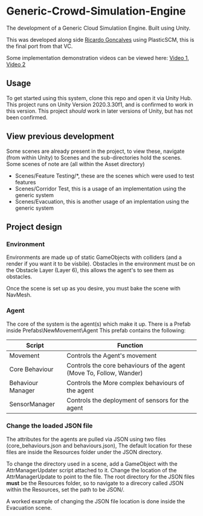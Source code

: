 # Generic-Crowd-Simulation-Engine
The development of a Generic Cloud Simulatiion Engine. Built using Unity.

This was developed along side [Ricardo Goncalves](https://github.com/ricardogoncalves-cds) using PlasticSCM, this is the final port from that VC.

Some implementation demonstration videos can be viewed here: [Video 1](https://www.youtube.com/watch?v=XhD6wtgHV4I), [Video 2](https://www.youtube.com/watch?v=4E3E2NYbdkc)

## Usage
To get started using this system, clone this repo and open it via Unity Hub.
This project runs on Unity Version 2020.3.30f1, and is confirmed to work in this version.
This project _should_ work in later versions of Unity, but has not been confirmed.

## View previous development
Some scenes are already present in the project, to view these, navigate (from within Unity) to Scenes and the sub-directories hold the scenes.
Some scenes of note are (all within the Asset directory)
* Scenes/Feature Testing/\*, these are the scenes which were used to test features
* Scenes/Corridor Test, this is a usage of an implementation using the generic system
* Scenes/Evacuation, this is another usage of an implentation using the generic system

## Project design

### Environment
Environments are made up of static GameObjects with colliders (and a render if you want it to be visbile).
Obstacles in the environment must be on the Obstacle Layer (Layer 6), this allows the agent's to see them as obstacles.

Once the scene is set up as you desire, you must bake the scene with NavMesh.

### Agent
The core of the system is the agent(s) which make it up.
There is a Prefab inside Prefabs\NewMovement\Agent
This prefab contains the following:

Script | Function
----------|----------
Movement | Controls the Agent's movement
Core Behaviour | Controls the core behaviours of the agent (Move To, Follow, Wander)
Behaviour Manager | Controls the More complex behaviours of the agent
SensorManager | Controls the deployment of sensors for the agent

### Change the loaded JSON file
The attributes for the agents are pulled via JSON using two files (core_behaviours.json and behaviours.json),
The default location for these files are inside the Resources folder under the JSON directory.

To change the directory used in a scene, add a GameObject with the AttrManagerUpdater script attached to it.
Change the location of the AttrManagerUpdate to point to the file.
The root directory for the JSON files **must** be the Resources folder, so to navigate to a direcory called JSON within the Resources, set the path to be JSON/.

A worked example of changing the JSON file location is done inside the Evacuation scene.
